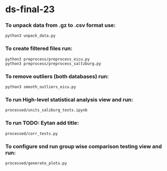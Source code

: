 # ds-final-23
### To unpack data from .gz to .csv format use:
	python3 unpack_data.py
### To create filtered files run:
	python3 preprocess/preprocess_eicu.py
	python3 preprocess/preprocess_saltzburg.py
### To remove outliers (both databases) run:
	python3 smooth_outliers_eicu.py
### To run High-level statistical analysis view and run:
	processed/units_salzburg_tests.ipynb
### To run TODO: Eytan add title:
	processed/corr_tests.py
### To configure snd run group wise comparison testing view and run:
	processed/generate_plots.py



